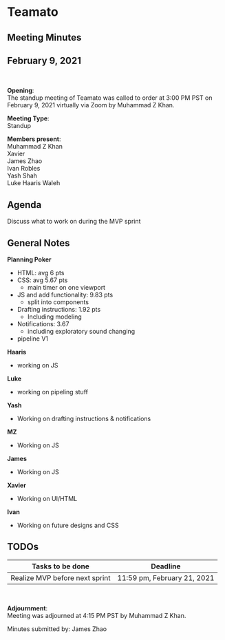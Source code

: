# Teamato

## Meeting Minutes
## February 9, 2021
<br>

**Opening**:  
The standup meeting of Teamato was called to order at 3:00 PM PST on February 9, 2021 virtually via Zoom by Muhammad Z Khan.

**Meeting Type**:  
Standup

**Members present**:  
Muhammad Z Khan  
Xavier  
James Zhao  
Ivan Robles  
Yash Shah  
Luke
Haaris Waleh 

## Agenda
Discuss what to work on during the MVP sprint

## General Notes
**Planning Poker**
- HTML: avg 6 pts
- CSS: avg 5.67 pts
  - main timer on one viewport
- JS and add functionality: 9.83 pts
  - split into components
- Drafting instructions: 1.92 pts
  - Including modeling
- Notifications: 3.67
  - including exploratory sound changing
- pipeline V1

**Haaris**
- working on JS

**Luke**
- working on pipeling stuff

**Yash**
- Working on drafting instructions & notifications

**MZ**
- Working on JS
  
**James**
- Working on JS

**Xavier**
- Working on UI/HTML

**Ivan**
- Working on future designs and CSS

## TODOs
| Tasks to be done | Deadline |
| ---------------- | -------- |
| Realize MVP before next sprint | 11:59 pm, February 21, 2021 |

<br>

**Adjournment**:  
Meeting was adjourned at 4:15 PM PST by Muhammad Z Khan.

Minutes submitted by: James Zhao
